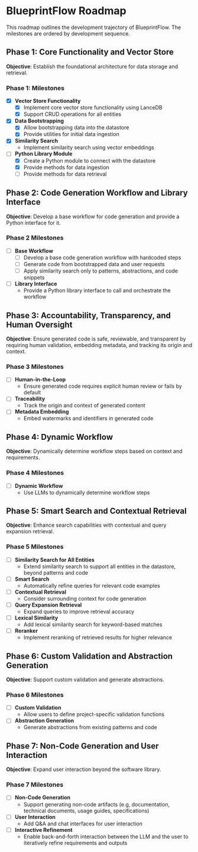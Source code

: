 # BlueprintFlow Roadmap

This roadmap outlines the development trajectory of BlueprintFlow.
The milestones are ordered by development sequence.

## Phase 1: Core Functionality and Vector Store

**Objective**: Establish the foundational architecture for data storage and retrieval.

### Phase 1: Milestones

- [x] **Vector Store Functionality**
  - [x] Implement core vector store functionality using LanceDB
  - [x] Support CRUD operations for all entities
- [x] **Data Bootstrapping**
  - [x] Allow bootstrapping data into the datastore
  - [x] Provide utilities for initial data ingestion
- [x] **Similarity Search**
  - Implement similarity search using vector embeddings
- [ ] **Python Library Module**
  - [x] Create a Python module to connect with the datastore
  - [x] Provide methods for data ingestion
  - [ ] Provide methods for data retrieval

## Phase 2: Code Generation Workflow and Library Interface

**Objective**: Develop a base workflow for code generation and provide a Python interface for it.

### Phase 2 Milestones

- [ ] **Base Workflow**
  - [ ] Develop a base code generation workflow with hardcoded steps
  - [ ] Generate code from bootstrapped data and user requests
  - [ ] Apply similarity search only to patterns, abstractions, and code snippets
- [ ] **Library Interface**
  - Provide a Python library interface to call and orchestrate the workflow

## Phase 3: Accountability, Transparency, and Human Oversight

**Objective**: Ensure generated code is safe, reviewable, and transparent by requiring human validation, embedding metadata, and tracking its origin and context.

### Phase 3 Milestones

- [ ] **Human-in-the-Loop**
  - Ensure generated code requires explicit human review or fails by default
- [ ] **Traceability**
  - Track the origin and context of generated content
- [ ] **Metadata Embedding**
  - Embed watermarks and identifiers in generated code

## Phase 4: Dynamic Workflow

**Objective**: Dynamically determine workflow steps based on context and requirements.

### Phase 4 Milestones

- [ ] **Dynamic Workflow**
  - Use LLMs to dynamically determine workflow steps

## Phase 5: Smart Search and Contextual Retrieval

**Objective**: Enhance search capabilities with contextual and query expansion retrieval.

### Phase 5 Milestones

- [ ] **Similarity Search for All Entities**
  - Extend similarity search to support all entities in the datastore, beyond patterns and code
- [ ] **Smart Search**
  - Automatically refine queries for relevant code examples
- [ ] **Contextual Retrieval**
  - Consider surrounding context for code generation
- [ ] **Query Expansion Retrieval**
  - Expand queries to improve retrieval accuracy
- [ ] **Lexical Similarity**
  - Add lexical similarity search for keyword-based matches
- [ ] **Reranker**
  - Implement reranking of retrieved results for higher relevance

## Phase 6: Custom Validation and Abstraction Generation

**Objective**: Support custom validation and generate abstractions.

### Phase 6 Milestones

- [ ] **Custom Validation**
  - Allow users to define project-specific validation functions
- [ ] **Abstraction Generation**
  - Generate abstractions from existing patterns and code

## Phase 7: Non-Code Generation and User Interaction

**Objective**: Expand user interaction beyond the software library.

### Phase 7 Milestones

- [ ] **Non-Code Generation**
  - Support generating non-code artifacts (e.g, documentation, technical documents, usage guides, specifications)
- [ ] **User Interaction**
  - Add Q&A and chat interfaces for user interaction
- [ ] **Interactive Refinement**
  - Enable back-and-forth interaction between the LLM and the user to iteratively refine requirements and outputs
